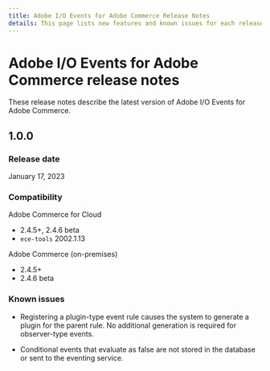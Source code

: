 ```yaml
---
title: Adobe I/O Events for Adobe Commerce Release Notes
details: This page lists new features and known issues for each release of Adobe I/O Events for Adobe Commerce.
---
```


# Adobe I/O Events for Adobe Commerce release notes

These release notes describe the latest version of Adobe I/O Events for Adobe Commerce.

## 1.0.0

### Release date

January 17, 2023

### Compatibility

Adobe Commerce for Cloud

*  2.4.5+, 2.4.6 beta
*  `ece-tools` 2002.1.13

Adobe Commerce (on-premises)

*  2.4.5+
*  2.4.6 beta

### Known issues

*  Registering a plugin-type event rule causes the system to generate a plugin for the parent rule. No additional generation is required for observer-type events.

*  Conditional events that evaluate as false are not stored in the database or sent to the eventing service.
